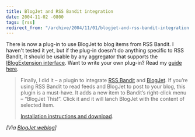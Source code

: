 ```yaml
---
title: BlogJet and RSS Bandit integration
date: 2004-11-02 -0800
tags: [rss]
redirect_from: "/archive/2004/11/01/blogjet-and-rss-bandit-integration.aspx/"
---
```


There is now a plug-in to use BlogJet to blog items from RSS Bandit. I
haven't tested it yet, but if the plug-in doesn't do anything specific
to RSS Bandit, it should be usable by any aggregator that supports the
[IBlogExtension
interface](http://www.pocketsoap.com/weblog/stories/2003/04/0023.html).
Want to write your own plug-in? Read my [guide
here](http://www.rssbandit.org/docs/html/advanced/building_and_using_bandit_plugins.htm).

> Finally, I did it – a plugin to integrate [RSS
> Bandit](http://rssbandit.org/) and [BlogJet](http://blogjet.com/). If
> you’re using RSS Bandit to read feeds and BlogJet to post to your
> blog, this plugin is a must-have. It adds a new item to Bandit’s
> right-click menu – “BlogJet This!”. Click it and it will lanch BlogJet
> with the content of selected item.
>
> [Installation instructions and
> download](http://blogjet.com/wiki/pmwiki.php/Main/BlogJetThis).

*[Via [BlogJet
weblog](http://blogjet.blogware.com/blog/_archives/2004/11/2/173668.html)]*

